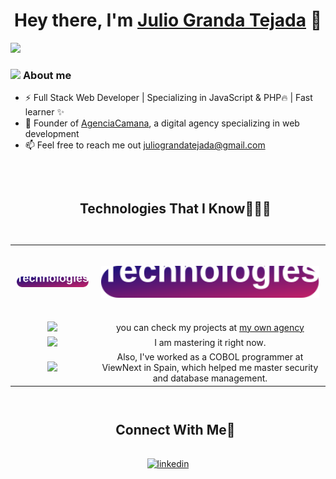 <div align="center">
<h1 align="center">Hey there, I'm <a href="https://agenciacamana.com/">Julio Granda Tejada</a> 👋</h1>
</div>
<img src="https://agenciacamana.com/jgt.png">

### <picture><img src = "https://agenciacamana.com/about-me.gif" width = 50px></picture> **About me**

- ⚡ Full Stack Web Developer | Specializing in JavaScript & PHP🔥 | Fast learner ✨
- 🌱 Founder of <a href="https://agenciacamana.com/">AgenciaCamana</a>, a digital agency specializing in web development
- 📫 Feel free to reach me out juliograndatejada@gmail.com 
<br>

<div id="user-content-toc">
  <ul align="center">
    <summary><h2 style="display: inline-block">Technologies That I Know👨🏻‍💻</h2></summary>
  </ul>
</div>




<div style="overflow: hidden;">
<table style="width: 100%; border-collapse: collapse; border: solid 0 !important; text-align: center; align-items: center;">
  
  <tr style="border: none;">
    <td style="border: none; padding: 10px; text-align: center; height: 100px; vertical-align: middle;">
        <a href="#"><img src="./1.svg" style="width: 100%; max-width: 100%; height: auto;" /></a>
    </td>
    <td style="border: none; padding: 10px; text-align: center; height: 100px; vertical-align: middle;">
        <a href="#"><img src="./1.svg" style="width: 100%; max-width: 100%; height: auto;" /></a>
    </td>
 </tr>


  
   <tr style="border: solid 0 !important">
      <td style="border: solid 0 !important; border-radio: 8 !important">
        <a href="#"><img src="https://skillicons.dev/icons?i=js,php,html,css&perline=6" />  </a>
      </td>
       <td style="border: solid 0 !important">
        you can check my projects at <a href="https://agenciacamana.com">my own agency</a>       
      </td>
  </tr>
  
  <tr style="border: solid 0 !important">
      <td style="border: solid 0 !important; border-radio: 8 !important">
        <a href="#"><img src="https://skillicons.dev/icons?i=react,angular,tailwind,mongodb&perline=6" /> </a>
      </td>
       <td style="border: solid 0 !important">
        I am mastering it right now.     
      </td>    
  </tr>

<tr style="border: solid 0 !important">
      <td style="border: solid 0 !important; border-radio: 8 !important">                   
        <a href="#"><img src="https://skillicons.dev/icons?i=c,cpp,cs,java,mysql,sqlite&perline=6" /> </a>       
      </td>
       <td style="border: solid 0 !important">
        Also, I've worked as a COBOL programmer at ViewNext in Spain, which helped me master security and database management.  
      </td>
  </tr>
  
</table>
</div>


<div id="user-content-toc">
  <ul align="center">
    <summary><h2 style="display: inline-block">Connect With Me🤝</h2></summary>
  </ul>
</div>
<p align="center">
  <a href="https://www.linkedin.com/in/juliograndatejada/" target="blank"><img align="center" src="https://user-images.githubusercontent.com/88904952/234979284-68c11d7f-1acc-4f0c-ac78-044e1037d7b0.png" alt="linkedin" height="50" width="50" /></a>
  
</p>
